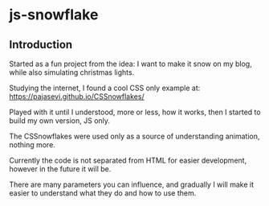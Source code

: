 # js-snowflake

## Introduction
Started as a fun project from the idea: I want to make it snow on my blog, while also simulating christmas lights.

Studying the internet, I found a cool CSS only example at: https://pajasevi.github.io/CSSnowflakes/

Played with it until I understood, more or less, how it works, then I started to build my own version, JS only.

The CSSnowflakes were used only as a source of understanding animation, nothing more.

Currently the code is not separated from HTML for easier development, however in the future it will be.

There are many parameters you can influence, and gradually I will make it easier to understand what they do and how to use them.

